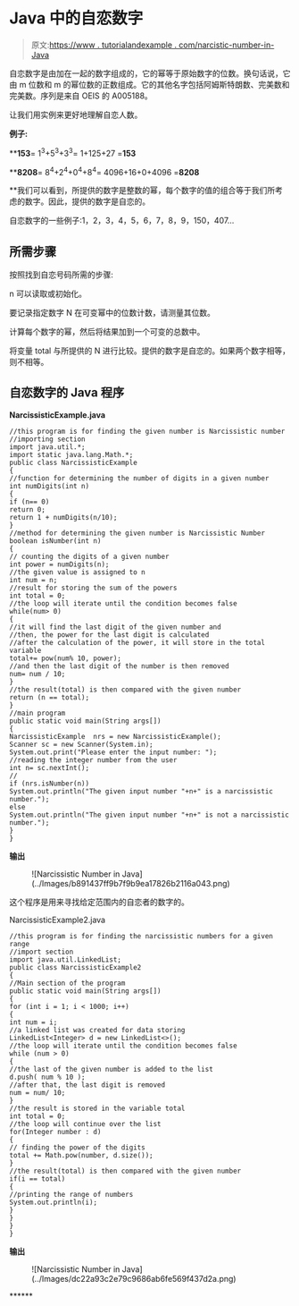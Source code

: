 # Java 中的自恋数字

> 原文:[https://www . tutorialandexample . com/narcistic-number-in-Java](https://www.tutorialandexample.com/narcissistic-number-in-java)

自恋数字是由加在一起的数字组成的，它的幂等于原始数字的位数。换句话说，它由 m 位数和 m 的幂位数的正数组成。它的其他名字包括阿姆斯特朗数、完美数和完美数。序列是来自 OEIS 的 A005188。

让我们用实例来更好地理解自恋人数。

**例子:**

 ****153**= 1<sup>3</sup>+5<sup>3</sup>+3<sup>3</sup>= 1+125+27 =**153**

 ****8208**= 8<sup>4</sup>+2<sup>4</sup>+0<sup>4</sup>+8<sup>4</sup>= 4096+16+0+4096 =**8208**

 **我们可以看到，所提供的数字是整数的幂，每个数字的值的组合等于我们所考虑的数字。因此，提供的数字是自恋的。

自恋数字的一些例子:1，2，3，4，5，6，7，8，9，150，407…

## 所需步骤

按照找到自恋号码所需的步骤:

n 可以读取或初始化。

要记录指定数字 N 在可变幂中的位数计数，请测量其位数。

计算每个数字的幂，然后将结果加到一个可变的总数中。

将变量 total 与所提供的 N 进行比较。提供的数字是自恋的。如果两个数字相等，则不相等。

## 自恋数字的 Java 程序

**NarcissisticExample.java**

```
//this program is for finding the given number is Narcissistic number 
//importing section
import java.util.*;  
import static java.lang.Math.*;  
public class NarcissisticExample 
{  
//function for determining the number of digits in a given number
int numDigits(int n)  
{  
if (n== 0)  
return 0;  
return 1 + numDigits(n/10);  
}  
//method for determining the given number is Narcissistic Number
boolean isNumber(int n)  
{  
// counting the digits of a given number  
int power = numDigits(n);  
//the given value is assigned to n 
int num = n;  
//result for storing the sum of the powers  
int total = 0;  
//the loop will iterate until the condition becomes false  
while(num> 0)  
{  
//it will find the last digit of the given number and 
//then, the power for the last digit is calculated 
//after the calculation of the power, it will store in the total variable  
total+= pow(num% 10, power);  
//and then the last digit of the number is then removed 
num= num / 10;  
}  
//the result(total) is then compared with the given number
return (n == total);  
}  
//main program
public static void main(String args[])  
{  
NarcissisticExample  nrs = new NarcissisticExample();  
Scanner sc = new Scanner(System.in);  
System.out.print("Please enter the input number: ");  
//reading the integer number from the user 
int n= sc.nextInt();  
//  
if (nrs.isNumber(n))  
System.out.println("The given input number "+n+" is a narcissistic number.");  
else  
System.out.println("The given input number "+n+" is not a narcissistic number.");  
}  
} 
```

**输出**

<figure class="wp-block-image">![Narcissistic Number in Java](../Images/b891437ff9b7f9b9ea17826b2116a043.png)</figure>

这个程序是用来寻找给定范围内的自恋者的数字的。

NarcissisticExample2.java

```
//this program is for finding the narcissistic numbers for a given range
//import section
import java.util.LinkedList;  
public class NarcissisticExample2  
{  
//Main section of the program 
public static void main(String args[])  
{  
for (int i = 1; i < 1000; i++)   
{  
int num = i;  
//a linked list was created for data storing 
LinkedList<Integer> d = new LinkedList<>();  
//the loop will iterate until the condition becomes false  
while (num > 0)   
{  
//the last of the given number is added to the list     
d.push( num % 10 );  
//after that, the last digit is removed 
num = num/ 10;  
}  
//the result is stored in the variable total
int total = 0;  
//the loop will continue over the list  
for(Integer number : d)   
{  
// finding the power of the digits    
total += Math.pow(number, d.size());  
}  
//the result(total) is then compared with the given number 
if(i == total)   
{  
//printing the range of numbers
System.out.println(i);  
}  
}  
}  
} 
```

**输出**

<figure class="wp-block-image">![Narcissistic Number in Java](../Images/dc22a93c2e79c9686ab6fe569f437d2a.png)</figure>******